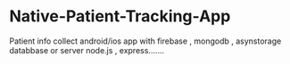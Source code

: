 # Native-Patient-Tracking-App
Patient info collect android/ios app with firebase , mongodb , asynstorage databbase or server node.js , express.......
